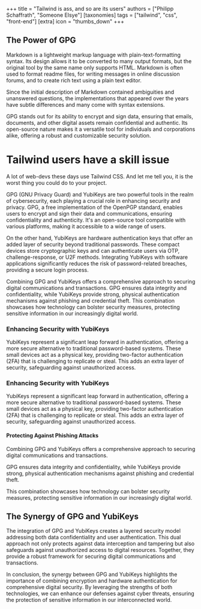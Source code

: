 +++
title = "Tailwind is ass, and so are its users"
authors = ["Philipp Schaffrath", "Someone Elsye"]
[taxonomies]
tags = ["tailwind", "css", "front-end"]
[extra]
icon = "thumbs_down"
+++

## The Power of GPG

Markdown is a lightweight markup language with plain-text-formatting syntax. Its design allows it to be converted to many output formats, but the original tool by the same name only supports HTML. Markdown is often used to format readme files, for writing messages in online discussion forums, and to create rich text using a plain text editor.

Since the initial description of Markdown contained ambiguities and unanswered questions, the implementations that appeared over the years have subtle differences and many come with syntax extensions.

GPG stands out for its ability to encrypt and sign data, ensuring that emails, documents, and other digital assets remain confidential and authentic. Its open-source nature makes it a versatile tool for individuals and corporations alike, offering a robust and customizable security solution.

# Tailwind users have a skill issue

A lot of web-devs these days use Tailwind CSS. And let me tell you, it is the worst thing you could do to your project.

GPG (GNU Privacy Guard) and YubiKeys are two powerful tools in the realm of cybersecurity, each playing a crucial role in enhancing security and privacy. GPG, a free implementation of the OpenPGP standard, enables users to encrypt and sign their data and communications, ensuring confidentiality and authenticity. It's an open-source tool compatible with various platforms, making it accessible to a wide range of users.

On the other hand, YubiKeys are hardware authentication keys that offer an added layer of security beyond traditional passwords. These compact devices store cryptographic keys and can authenticate users via OTP, challenge-response, or U2F methods. Integrating YubiKeys with software applications significantly reduces the risk of password-related breaches, providing a secure login process.

Combining GPG and YubiKeys offers a comprehensive approach to securing digital communications and transactions. GPG ensures data integrity and confidentiality, while YubiKeys provide strong, physical authentication mechanisms against phishing and credential theft. This combination showcases how technology can bolster security measures, protecting sensitive information in our increasingly digital world.

### Enhancing Security with YubiKeys

YubiKeys represent a significant leap forward in authentication, offering a more secure alternative to traditional password-based systems. These small devices act as a physical key, providing two-factor authentication (2FA) that is challenging to replicate or steal. This adds an extra layer of security, safeguarding against unauthorized access.

### Enhancing Security with YubiKeys

YubiKeys represent a significant leap forward in authentication, offering a more secure alternative to traditional password-based systems. These small devices act as a physical key, providing two-factor authentication (2FA) that is challenging to replicate or steal. This adds an extra layer of security, safeguarding against unauthorized access.

#### Protecting Against Phishing Attacks

Combining GPG and YubiKeys offers a comprehensive approach to securing digital communications and transactions.

GPG ensures data integrity and confidentiality, while YubiKeys provide strong, physical authentication mechanisms against phishing and credential theft.

This combination showcases how technology can bolster security measures, protecting sensitive information in our increasingly digital world.

## The Synergy of GPG and YubiKeys

The integration of GPG and YubiKeys creates a layered security model addressing both data confidentiality and user authentication. This dual approach not only protects against data interception and tampering but also safeguards against unauthorized access to digital resources. Together, they provide a robust framework for securing digital communications and transactions.

In conclusion, the synergy between GPG and YubiKeys highlights the importance of combining encryption and hardware authentication for comprehensive digital security. By leveraging the strengths of both technologies, we can enhance our defenses against cyber threats, ensuring the protection of sensitive information in our interconnected world.